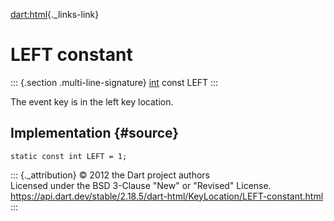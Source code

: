 [dart:html](../../dart-html/dart-html-library){._links-link}

LEFT constant
=============

::: {.section .multi-line-signature}
[int](../../dart-core/int-class) const LEFT
:::

The event key is in the left key location.

Implementation {#source}
--------------

``` {.language-dart data-language="dart"}
static const int LEFT = 1;
```

::: {._attribution}
© 2012 the Dart project authors\
Licensed under the BSD 3-Clause \"New\" or \"Revised\" License.\
<https://api.dart.dev/stable/2.18.5/dart-html/KeyLocation/LEFT-constant.html>
:::
